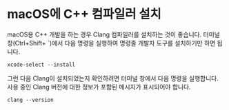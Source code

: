<h1 data-loc-id="walkthrough.mac.install.compiler">macOS에 C++ 컴파일러 설치</h1>
<p data-loc-id="walkthrough.mac.text1">macOS용 C++ 개발을 하는 경우 Clang 컴파일러를 설치하는 것이 좋습니다. 터미널 창(Ctrl+Shift+ `)에서 다음 명령을 실행하여 명령줄 개발자 도구를 설치하기만 하면 됩니다.</p>
<pre><code class="lang-bash">xcode-select --install</code></pre>
<p data-loc-id="walkthrough.mac.text2">그런 다음 Clang이 설치되었는지 확인하려면 터미널 창에서 다음 명령을 실행합니다. 사용 중인 Clang 버전에 대한 정보가 포함된 메시지가 표시되어야 합니다.</p>
<pre><code class="lang-bash">clang --version</code></pre>
